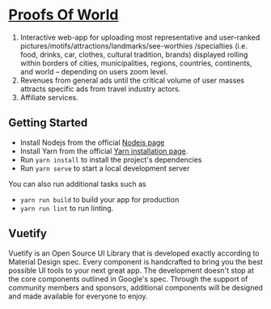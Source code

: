 # [Proofs Of World](https://store.vuetifyjs.com/products/zero-theme-pro)

1) Interactive web-app for uploading most representative and user-ranked pictures/motifs/attractions/landmarks/see-worthies /specialties (i.e. food, drinks, car, clothes, cultural tradition, brands) displayed rolling within borders of cities, municipalities, regions, countries, continents, and world – depending on users zoom level. 
2) Revenues from general ads until the critical volume of user masses attracts specific ads from travel industry actors. 
3) Affiliate services.

## Getting Started

- Install Nodejs from the official [Nodejs page](https://nodejs.org/en/)
- Install Yarn from the official [Yarn installation page](https://classic.yarnpkg.com/en/docs/install/#windows-stable).
- Run `yarn install` to install the project's dependencies
- Run `yarn serve` to start a local development server

You can also run additional tasks such as

- `yarn run build` to build your app for production
- `yarn run lint` to run linting.

## Vuetify

Vuetify is an Open Source UI Library that is developed exactly according to Material Design spec. Every component is handcrafted to bring you the best possible UI tools to your next great app. The development doesn't stop at the core components outlined in Google's spec. Through the support of community members and sponsors, additional components will be designed and made available for everyone to enjoy.


